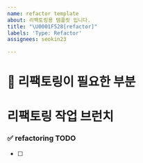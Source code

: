 ```yaml
---
name: refactor template
about: 리팩토링용 탬플릿 입니다.
title: "\U0001F528[refactor]"
labels: 'Type: Refactor'
assignees: seokin23

---
```


# 🔨 리팩토링이 필요한 부분 

# 리팩토링 작업 브런치
<!-- refactor/auth-issue-47-->

### ✅ refactoring TODO
<!-- 리팩토링 TODO  -->
- [ ]

